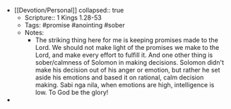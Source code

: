 - [[Devotion/Personal]]
  collapsed:: true
	- Scripture:: 1 Kings 1.28-53
	- Tags: #promise #anointing #sober
	- Notes:
		- The striking thing here for me is keeping promises made to the Lord. We should not make light of the promises we make to the Lord, and make every effort to fulfill it. And one other thing is sober/calmness of Solomon in making decisions. Solomon didn't make his decision out of his anger or emotion, but rather he set aside his emotions and based it on rational, calm decision making. Sabi nga nila, when emotions are high, intelligence is low. To God be the glory!
-